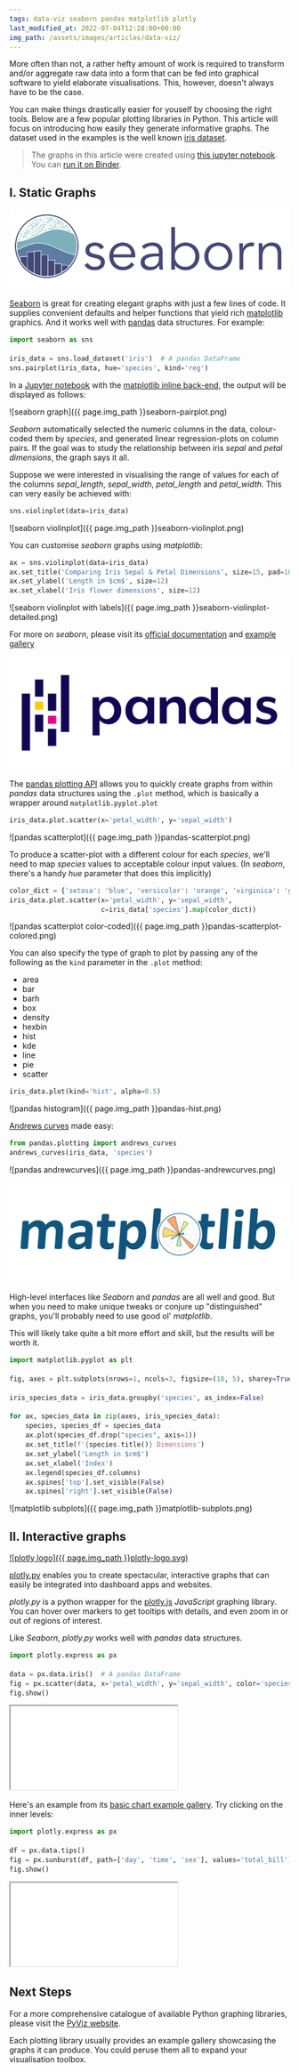 ```yaml
---
tags: data-viz seaborn pandas matplotlib plotly
last_modified_at: 2022-07-04T12:28:00+00:00
img_path: /assets/images/articles/data-viz/
---
```


More often than not, a rather hefty amount of work is required to transform and/or aggregate raw data into a form that can be fed into graphical software to yield elaborate visualisations. This, however, doesn't always have to be the case.

You can make things drastically easier for youself by choosing the right tools. Below are a few popular plotting libraries in Python. This article will focus on introducing how easily they generate informative graphs. The dataset used in the examples is the well known [iris dataset][iris-data].

> The graphs in this article were created using [this jupyter notebook][img-source]. You can [run it on Binder][binder-link].

## I. Static Graphs

[![seaborn logo](/assets/images/toolkit/seaborn-logo.png)][seaborn]

[Seaborn][seaborn] is great for creating elegant graphs with just a few lines of code. It supplies convenient defaults and helper functions that yield rich [matplotlib][matplotlib] graphics. And it works well with [pandas][pandas] data structures. For example:

```python
import seaborn as sns

iris_data = sns.load_dataset('iris')  # A pandas DataFrame
sns.pairplot(iris_data, hue='species', kind='reg')
```

In a [Jupyter notebook][jupyter] with the [matplotlib inline back-end][inline-backend], the output will be displayed as follows:

![seaborn graph]({{ page.img_path }}seaborn-pairplot.png)

*Seaborn* automatically selected the numeric columns in the data, colour-coded them by *species*, and generated linear regression-plots on column pairs. If the goal was to study the relationship between iris *sepal* and *petal dimensions*, the graph says it all.

Suppose we were interested in visualising the range of values for each of the columns *sepal_length*, *sepal_width*, *petal_length* and *petal_width*. This can very easily be achieved with:

```python
sns.violinplot(data=iris_data)
```

![seaborn violinplot]({{ page.img_path }}seaborn-violinplot.png)

You can customise *seaborn* graphs using *matplotlib*:

```python
ax = sns.violinplot(data=iris_data)
ax.set_title('Comparing Iris Sepal & Petal Dimensions', size=15, pad=10)
ax.set_ylabel('Length in $cm$', size=12)
ax.set_xlabel('Iris flower dimensions', size=12)
```

![seaborn violinplot with labels]({{ page.img_path }}seaborn-violinplot-detailed.png)

For more on *seaborn*, please visit its [official documentation][seaborn] and [example gallery][seaborn-gallery]

[![pandas](/assets/images/toolkit/pandas.svg)][pandas]

The [pandas plotting API][pandas-plot] allows you to quickly create graphs from within *pandas* data structures using the `.plot` method, which is basically a wrapper around `matplotlib.pyplot.plot`

```python
iris_data.plot.scatter(x='petal_width', y='sepal_width')
```

![pandas scatterplot]({{ page.img_path }}pandas-scatterplot.png)

To produce a scatter-plot with a different colour for each *species*, we'll need to map *species* values to acceptable colour input values. (In *seaborn*, there's a handy *hue* parameter that does this implicitly)

```python
color_dict = {'setosa': 'blue', 'versicolor': 'orange', 'virginica': 'green'}
iris_data.plot.scatter(x='petal_width', y='sepal_width',
                       c=iris_data['species'].map(color_dict))
```

![pandas scatterplot color-coded]({{ page.img_path }}pandas-scatterplot-colored.png)

You can also specify the type of graph to plot by passing any of the following as the `kind` parameter in the `.plot` method:

- area
- bar
- barh
- box
- density
- hexbin
- hist
- kde
- line
- pie
- scatter

```python
iris_data.plot(kind='hist', alpha=0.5)
```

![pandas histogram]({{ page.img_path }}pandas-hist.png)

[Andrews curves][andrew-curves] made easy:

```python
from pandas.plotting import andrews_curves
andrews_curves(iris_data, 'species')
```

![pandas andrewcurves]({{ page.img_path }}pandas-andrewcurves.png)

[![matplotlib logo](/assets/images/toolkit/matplotlib.svg)][matplotlib]

High-level interfaces like *Seaborn* and *pandas* are all well and good. But when you need to make unique tweaks or conjure up "distinguished" graphs, you'll probably need to use good ol' *matplotlib*.

This will likely take quite a bit more effort and skill, but the results will be worth it.

```python
import matplotlib.pyplot as plt

fig, axes = plt.subplots(nrows=1, ncols=3, figsize=(18, 5), sharey=True)

iris_species_data = iris_data.groupby('species', as_index=False)

for ax, species_data in zip(axes, iris_species_data):
    species, species_df = species_data
    ax.plot(species_df.drop("species", axis=1))
    ax.set_title(f'{species.title()} Dimensions')
    ax.set_ylabel('Length in $cm$')
    ax.set_xlabel('Index')
    ax.legend(species_df.columns)
    ax.spines['top'].set_visible(False)
    ax.spines['right'].set_visible(False)
```

![matplotlib subplots]({{ page.img_path }}matplotlib-subplots.png)

## II. Interactive graphs

[![plotly logo]({{ page.img_path }}plotly-logo.svg)][plotly-py]

[plotly.py][plotly-py] enables you to create spectacular, interactive graphs that can easily be integrated into dashboard apps and websites.

*plotly.py* is a python wrapper for the [plotly.js][plotly-js] *JavaScript* graphing library. You can hover over markers to get tooltips with details, and even zoom in or out of regions of interest.

Like *Seaborn*, *plotly.py* works well with *pandas* data structures.

```python
import plotly.express as px

data = px.data.iris()  # A pandas DataFrame
fig = px.scatter(data, x='petal_width', y='sepal_width', color='species')
fig.show()
```

<div>
    <iframe class="post-iframe" title="plotly scatter plot" src='{{ page.img_path }}plotly-scatter.html'></iframe>
</div>

Here's an example from its [basic chart example gallery][plotly-gallery]. Try clicking on the inner levels:

```python
import plotly.express as px

df = px.data.tips()
fig = px.sunburst(df, path=['day', 'time', 'sex'], values='total_bill')
fig.show()
```

<div>
    <iframe class="post-iframe" title="plotly sunburst" src='{{ page.img_path }}plotly-sunburst.html'></iframe>
</div>

## Next Steps

For a more comprehensive catalogue of available Python graphing libraries, please visit the [PyViz website][pyviz].

Each plotting library usually provides an example gallery showcasing the graphs it can produce. You could peruse them all to expand your visualisation toolbox.

[seaborn]: https://seaborn.pydata.org
[seaborn-gallery]: https://seaborn.pydata.org/examples/index.html
[matplotlib]: https://matplotlib.org
[jupyter]: https://jupyter.org
[inline-backend]: https://ipython.readthedocs.io/en/stable/interactive/plotting.html#id1
[pandas]: https://pandas.pydata.org
[pandas-plot]: https://pandas.pydata.org/docs/user_guide/visualization.html
[plotly-py]: https://plotly.com/python/
[plotly-js]: https://plotly.com/javascript/
[plotly-gallery]: https://plotly.com/python/basic-charts/
[pyviz]: https://pyviz.org/index.html
[iris-data]: https://en.wikipedia.org/wiki/Iris_flower_data_set
[andrew-curves]: https://en.wikipedia.org/wiki/Andrews_plot
[img-source]: https://github.com/Tim-Abwao/blog-projects/blob/main/basic-visualisation-python/basic-visualisation-python.ipynb
[binder-link]: https://mybinder.org/v2/gh/Tim-Abwao/blog-projects/HEAD?filepath=basic-visualisation-python/basic-visualisation-python.ipynb
